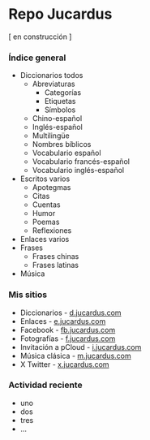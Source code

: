 # Repo Jucardus

[ en construcción ]

### Índice general

* Diccionarios todos
  * Abreviaturas
    * Categorías
    * Etiquetas
    * Símbolos
  * Chino-español
  * Inglés-español
  * Multilingüe
  * Nombres bíblicos
  * Vocabulario español
  * Vocabulario francés-español
  * Vocabulario inglés-español
* Escritos varios
  * Apotegmas
  * Citas
  * Cuentas
  * Humor
  * Poemas
  * Reflexiones
* Enlaces varios
* Frases
  * Frases chinas
  * Frases latinas
* Música

### Mis sitios

* Diccionarios - [d.jucardus.com](https://d.jucardus.com)
* Enlaces - [e.jucardus.com](https://e.jucardus.com)
* Facebook - [fb.jucardus.com](https://fb.jucardus.com)
* Fotografías - [f.jucardus.com](https://f.jucardus.com)
* Invitación a pCloud - [i.jucardus.com](https://i.jucardus.com)
* Música clásica - [m.jucardus.com](https://m.jucardus.com)
* X Twitter - [x.jucardus.com](https://x.jucardus.com)

### Actividad reciente

* uno
* dos
* tres
* ...
